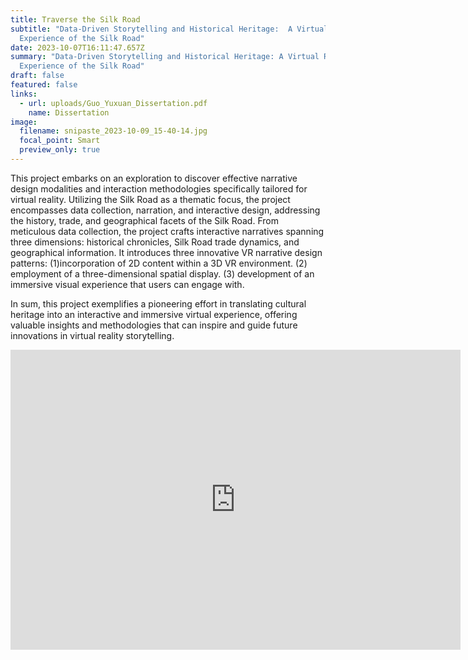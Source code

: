 ```yaml
---
title: Traverse the Silk Road
subtitle: "Data-Driven Storytelling and Historical Heritage:  A Virtual Reality
  Experience of the Silk Road"
date: 2023-10-07T16:11:47.657Z
summary: "Data-Driven Storytelling and Historical Heritage: A Virtual Reality
  Experience of the Silk Road"
draft: false
featured: false
links:
  - url: uploads/Guo_Yuxuan_Dissertation.pdf
    name: Dissertation
image:
  filename: snipaste_2023-10-09_15-40-14.jpg
  focal_point: Smart
  preview_only: true
---
```

This project embarks on an exploration to discover effective narrative design modalities and interaction methodologies specifically tailored for virtual reality. Utilizing the Silk Road as a thematic focus, the project encompasses data collection, narration, and interactive design, addressing the history, trade, and geographical facets of the Silk Road. From meticulous data collection, the project crafts interactive narratives spanning three dimensions: historical chronicles, Silk Road trade dynamics, and geographical information. It introduces three innovative VR narrative design patterns: (1)incorporation of 2D content within a 3D VR environment. (2) employment of a three-dimensional spatial display. (3) development of an immersive visual experience that users can engage with. 

In sum, this project exemplifies a pioneering effort in translating cultural heritage into an interactive and immersive virtual experience, offering valuable insights and methodologies that can inspire and guide future innovations in virtual reality storytelling.

<iframe id="kaltura_player" src="https://cdnapisec.kaltura.com/p/2010292/sp/201029200/embedIframeJs/uiconf_id/32599141/partner_id/2010292?iframeembed=true&playerId=kaltura_player&entry_id=1_xamblf7h&flashvars\[streamerType]=auto&amp;flashvars\[localizationCode]=en&amp;flashvars\[sideBarContainer.plugin]=true&amp;flashvars\[sideBarContainer.position]=left&amp;flashvars\[sideBarContainer.clickToClose]=true&amp;flashvars\[chapters.plugin]=true&amp;flashvars\[chapters.layout]=vertical&amp;flashvars\[chapters.thumbnailRotator]=false&amp;flashvars\[streamSelector.plugin]=true&amp;flashvars\[EmbedPlayer.SpinnerTarget]=videoHolder&amp;flashvars\[dualScreen.plugin]=true&amp;flashvars\[Kaltura.addCrossoriginToIframe]=true&amp;&wid=1_xl127hxm" width="720" height="480" allowfullscreen webkitallowfullscreen mozAllowFullScreen allow="fullscreen \*; encrypted-media \*" sandbox="allow-downloads allow-forms allow-same-origin allow-scripts allow-top-navigation allow-pointer-lock allow-popups allow-modals allow-orientation-lock allow-popups-to-escape-sandbox allow-presentation allow-top-navigation-by-user-activation" frameborder="0" title="Traverse the Silk Road"></iframe>